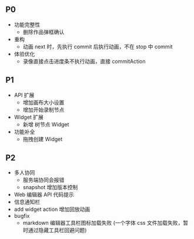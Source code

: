 ## P0
- 功能完整性
  - 删除作品弹框确认
- 重构
  - 动画 next 时，先执行 commit 后执行动画，不在 stop 中 commit
- 体验优化
  - 录像直接点击进度条不执行动画，直接 commitAction

## P1
- API 扩展
  - 增加画布大小设置
  - 增加开始录制节点
- Widget 扩展
  - 新增 树节点 Widget 
- 功能补全
  - 拖拽创建 Widget

## P2
- 多人协同
  - 服务端协同会报错
  - snapshot 增加版本控制
- Web 编辑器 API 代码提示
- 信息通知栏
- add widget action 增加回放动画
- bugfix
  - markdown 编辑器工具栏图标加载失败 (一个字体 css 文件加载失败，暂时通过隐藏工具栏回避问题)